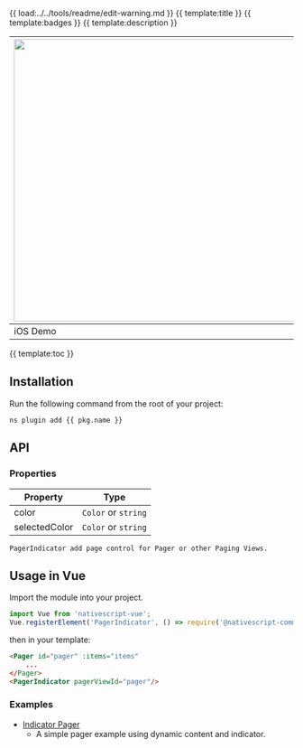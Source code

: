 {{ load:../../tools/readme/edit-warning.md }}
{{ template:title }}
{{ template:badges }}
{{ template:description }}

| <img src="https://github.com/nativescript-community/ui-pager/raw/master/images/demo-ios.gif" height="500" /> | <img src="https://github.com/nativescript-community/ui-pager/raw/master/images/demo-android.gif" height="500" /> |
| --- | ----------- |
| iOS Demo | Android Demo |

{{ template:toc }}

## Installation
Run the following command from the root of your project:

`ns plugin add {{ pkg.name }}`

## API

### Properties

| Property | Type |
| - | - |
| color | `Color` or `string` |
| selectedColor | `Color` or `string` |


```
PagerIndicator add page control for Pager or other Paging Views.
```


## Usage in Vue

Import the module into your project.


```typescript
import Vue from 'nativescript-vue';
Vue.registerElement('PagerIndicator', () => require('@nativescript-community/ui-pager-indicator').PagerIndicator);
```

then in your template:
```html
<Pager id="pager" :items="items"
    ...
</Pager>
<PagerIndicator pagerViewId="pager"/>
```

### Examples

- [Indicator Pager](demo-snippets/vue/Indicator.vue)
  - A simple pager example using dynamic content and indicator.